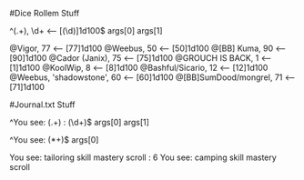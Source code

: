 #Dice Rollem Stuff

^(.+), \d+ ⟵ [(\d)]1d100$
args[0] args[1]


@Vigor, 77 ⟵ [77]1d100
@Weebus, 50 ⟵ [50]1d100
@[BB] Kuma, 90 ⟵ [90]1d100
@Cador (Janix), 75 ⟵ [75]1d100
@GROUCH IS BACK, 1 ⟵ [1]1d100
@KoolWip, 8 ⟵ [8]1d100
@Bashful/Sicario, 12 ⟵ [12]1d100
@Weebus, 'shadowstone', 60 ⟵ [60]1d100
@[BB]SumDood/mongrel, 71 ⟵ [71]1d100


#Journal.txt Stuff

^You see: (.+) : (\d+)$  <Matches A> 
args[0] args[1]

^You see: (*+)$ <Matches b>
args[0] 

You see: tailoring skill mastery scroll : 6  <a>
You see: camping skill mastery scroll <b>